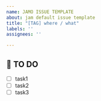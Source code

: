 ```yaml
---
name: JAMO ISSUE TEMPLATE
about: jam default issue template
title: "[TAG] where / what"
labels: ''
assignees: ''

---
```


## 📝 TO DO
- [ ] task1
- [ ] task2
- [ ] task3

<!-- TO DO task를 상세하게 나눠주세요! -->
